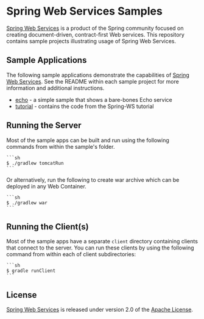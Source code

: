 # Spring Web Services Samples

[Spring Web Services] is a product of the Spring community focused on creating
document-driven, contract-first Web services. This repository contains sample
projects illustrating usage of Spring Web Services.

## Sample Applications

The following sample applications demonstrate the capabilities of [Spring Web
Services]. See the README within each sample project for more information and
additional instructions.

- [echo](./echo) - a simple sample that shows a bare-bones Echo service
- [tutorial](./tutorial) - contains the code from the Spring-WS tutorial

## Running the Server

Most of the sample apps can be built and run using the following commands from
within the sample's folder.

	```sh
	$ ./gradlew tomcatRun
	```

Or alternatively, run the following to create war archive which can be deployed
in any Web Container.

	```sh
	$ ./gradlew war
	```

## Running the Client(s)

Most of the sample apps have a separate ``client`` directory containing clients
that connect to the server. You can run these clients by using the following
command from within each of client subdirectories:

	```sh
	$ gradle runClient
	```

## License

[Spring Web Services] is released under version 2.0 of the [Apache License].

[Spring Web Services]: http://projects.spring.io/spring-ws
[Apache License]: http://www.apache.org/licenses/LICENSE-2.0
